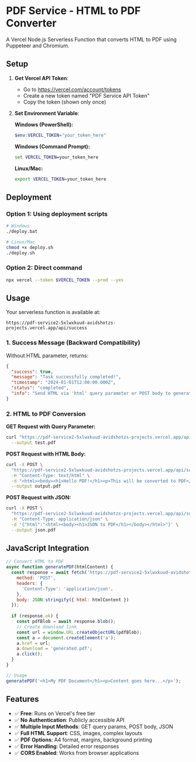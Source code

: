 # PDF Service - HTML to PDF Converter

A Vercel Node.js Serverless Function that converts HTML to PDF using Puppeteer and Chromium.

## Setup

1. **Get Vercel API Token**:
   - Go to https://vercel.com/account/tokens
   - Create a new token named "PDF Service API Token"
   - Copy the token (shown only once)

2. **Set Environment Variable**:
   
   **Windows (PowerShell):**
   ```powershell
   $env:VERCEL_TOKEN="your_token_here"
   ```
   
   **Windows (Command Prompt):**
   ```cmd
   set VERCEL_TOKEN=your_token_here
   ```
   
   **Linux/Mac:**
   ```bash
   export VERCEL_TOKEN=your_token_here
   ```

## Deployment

### Option 1: Using deployment scripts
```bash
# Windows
./deploy.bat

# Linux/Mac
chmod +x deploy.sh
./deploy.sh
```

### Option 2: Direct command
```bash
npx vercel --token $VERCEL_TOKEN --prod --yes
```

## Usage

Your serverless function is available at:
```
https://pdf-service2-5xlwxkuud-avidshotzs-projects.vercel.app/api/success
```

### 1. Success Message (Backward Compatibility)
Without HTML parameter, returns:
```json
{
  "success": true,
  "message": "Task successfully completed!",
  "timestamp": "2024-01-01T12:00:00.000Z",
  "status": "completed",
  "info": "Send HTML via 'html' query parameter or POST body to generate PDF"
}
```

### 2. HTML to PDF Conversion

**GET Request with Query Parameter:**
```bash
curl "https://pdf-service2-5xlwxkuud-avidshotzs-projects.vercel.app/api/success?html=<h1>Hello World</h1>" \
  --output test.pdf
```

**POST Request with HTML Body:**
```bash
curl -X POST \
  "https://pdf-service2-5xlwxkuud-avidshotzs-projects.vercel.app/api/success" \
  -H "Content-Type: text/html" \
  -d "<html><body><h1>Hello PDF!</h1><p>This will be converted to PDF</p></body></html>" \
  --output output.pdf
```

**POST Request with JSON:**
```bash
curl -X POST \
  "https://pdf-service2-5xlwxkuud-avidshotzs-projects.vercel.app/api/success" \
  -H "Content-Type: application/json" \
  -d '{"html":"<html><body><h1>JSON to PDF</h1></body></html>"}' \
  --output json.pdf
```

## JavaScript Integration

```javascript
// Convert HTML to PDF
async function generatePDF(htmlContent) {
  const response = await fetch('https://pdf-service2-5xlwxkuud-avidshotzs-projects.vercel.app/api/success', {
    method: 'POST',
    headers: {
      'Content-Type': 'application/json',
    },
    body: JSON.stringify({ html: htmlContent })
  });
  
  if (response.ok) {
    const pdfBlob = await response.blob();
    // Create download link
    const url = window.URL.createObjectURL(pdfBlob);
    const a = document.createElement('a');
    a.href = url;
    a.download = 'generated.pdf';
    a.click();
  }
}

// Usage
generatePDF('<h1>My PDF Document</h1><p>Content goes here...</p>');
```

## Features

- ✅ **Free**: Runs on Vercel's free tier
- ✅ **No Authentication**: Publicly accessible API
- ✅ **Multiple Input Methods**: GET query params, POST body, JSON
- ✅ **Full HTML Support**: CSS, images, complex layouts
- ✅ **PDF Options**: A4 format, margins, background printing
- ✅ **Error Handling**: Detailed error responses
- ✅ **CORS Enabled**: Works from browser applications
